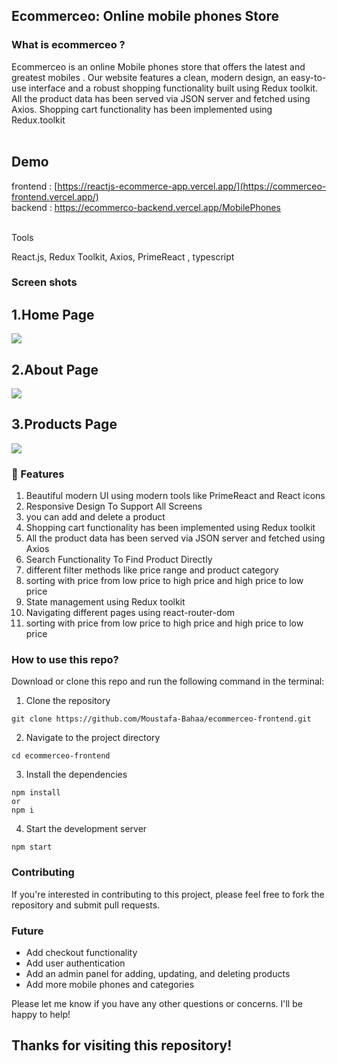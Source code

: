 ## Ecommerceo: Online mobile phones Store

### What is ecommerceo ?

Ecommerceo is an online Mobile phones store that offers the latest and greatest mobiles . Our website features a clean, modern design, an easy-to-use interface and a robust shopping functionality built using Redux toolkit. All the product data has been served via JSON server and fetched using Axios. Shopping cart functionality has been implemented using Redux.toolkit 
<br/>
<br/>
## Demo
frontend :
[https://reactjs-ecommerce-app.vercel.app/](https://commerceo-frontend.vercel.app/)
<br>
backend :
https://ecommerco-backend.vercel.app/MobilePhones
<br>
<div>
<br>
  Tools

React.js,  Redux Toolkit, Axios, PrimeReact , typescript
<br>
<h3> Screen shots</h3>

<h2>1.Home Page</h2>
<img src="https://github.com/Moustafa-Bahaa/car-agency/assets/119801854/19bd4e4d-7b97-4b82-805c-9ccec921a1cf"  />

<h2>2.About Page</h2>
<img src="https://github.com/Moustafa-Bahaa/car-agency/assets/119801854/22214468-db67-4190-a272-eaca1bfd1ad9"  />

<h2>3.Products Page</h2>
<img src="https://github.com/Moustafa-Bahaa/advanced-ecommerce/assets/119801854/cd34a10e-cc68-4d58-a06d-739e0a864888"  />
<br>
<h3>🚀 Features</h3>
<ol>
<li> Beautiful modern UI using modern tools like PrimeReact and React icons</li>
<li>Responsive Design To Support All Screens</li>
<li>you can add and delete a product</li>
<li>Shopping cart functionality has been implemented using Redux toolkit </li>
<li>All the product data has been served via JSON server and fetched using Axios</li>
<li>Search Functionality To Find Product Directly</li>
<li>different filter methods like price range and product category </li>
<li>sorting with price from low price  to high price and high price to low price </li>
<li>State management using Redux toolkit </li>
<li>Navigating different pages using react-router-dom  </li>
<li>sorting with price from low price  to high price and high price to low price </li>
</ol>
</div>

### How to use this repo?

Download or clone this repo and run the following command in the terminal:

1. Clone the repository

```
git clone https://github.com/Moustafa-Bahaa/ecommerceo-frontend.git
```

2. Navigate to the project directory

```
cd ecommerceo-frontend
```

3. Install the dependencies

```
npm install
or
npm i
```

4. Start the development server

```
npm start
```




### Contributing
If you're interested in contributing to this project, please feel free to fork the repository and submit pull requests.

### Future

- Add checkout functionality
- Add user authentication
- Add an admin panel for adding, updating, and deleting products
- Add more mobile phones and categories

Please let me know if you have any other questions or concerns. I'll be happy to help!

## Thanks for visiting this repository!
